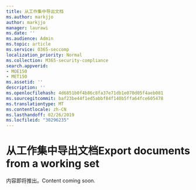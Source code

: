 ```yaml
---
title: 从工作集中导出文档
ms.author: markjjo
author: markjjo
manager: laurawi
ms.date: ''
ms.audience: Admin
ms.topic: article
ms.service: O365-seccomp
localization_priority: Normal
ms.collection: M365-security-compliance
search.appverid:
- MOE150
- MET150
ms.assetid: ''
description: ''
ms.openlocfilehash: 4d6851b0f4b86c8fa37e71db1e070d05f4aeb081
ms.sourcegitcommit: baf23be44f1ed5abbf84f140b5ffa64fce605478
ms.translationtype: MT
ms.contentlocale: zh-CN
ms.lasthandoff: 02/26/2019
ms.locfileid: "30296235"
---
```

# <a name="export-documents-from-a-working-set"></a><span data-ttu-id="e927b-102">从工作集中导出文档</span><span class="sxs-lookup"><span data-stu-id="e927b-102">Export documents from a working set</span></span>

<span data-ttu-id="e927b-103">内容即将推出。</span><span class="sxs-lookup"><span data-stu-id="e927b-103">Content coming soon.</span></span>